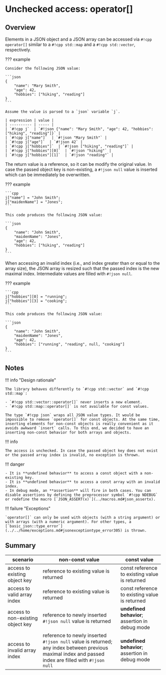 # Unchecked access: operator[]

## Overview

Elements in a JSON object and a JSON array can be accessed via `#!cpp operator[]` similar to a `#!cpp std::map` and a `#!cpp std::vector`, respectively.

??? example

    Consider the following JSON value:
    
    ```json
    {
        "name": "Mary Smith",
        "age": 42,
        "hobbies": ["hiking", "reading"]
    }
    ```
    
    Assume the value is parsed to a `json` variable `j`.

    | expression | value |
    | ---------- | ----- |
    | `#!cpp j`  | `#!json {"name": "Mary Smith", "age": 42, "hobbies": ["hiking", "reading"]}` |
    | `#!cpp j["name"]`  | `#!json "Mary Smith"` |
    | `#!cpp j["age"]`  | `#!json 42` |
    | `#!cpp j["hobbies"]`  | `#!json ["hiking", "reading"]` |
    | `#!cpp j["hobbies"][0]`  | `#!json "hiking"` |
    | `#!cpp j["hobbies"][1]`  | `#!json "reading"` |

The return value is a reference, so it can be modify the original value. In case the passed object key is non-existing, a `#!json null` value is inserted which can be immediately be overwritten.

??? example

    ```cpp
    j["name"] = "John Smith";
    j["maidenName"] = "Jones";
    ```
    
    This code produces the following JSON value:
    
    ```json
    {
        "name": "John Smith",
        "maidenName": "Jones",
        "age": 42,
        "hobbies": ["hiking", "reading"]
    }
    ```

When accessing an invalid index (i.e., and index greater than or equal to the array size), the JSON array is resized such that the passed index is the new maximal index. Intermediate values are filled with `#!json null`.

??? example

    ```cpp
    j["hobbies"][0] = "running";
    j["hobbies"][3] = "cooking";
    ```
    
    This code produces the following JSON value:
    
    ```json
    {
        "name": "John Smith",
        "maidenName": "Jones",
        "age": 42,
        "hobbies": ["running", "reading", null, "cooking"]
    }
    ```

## Notes

!!! info "Design rationale"

    The library behaves differently to `#!cpp std::vector` and `#!cpp std::map`:
    
    - `#!cpp std::vector::operator[]` never inserts a new element.
    - `#!cpp std::map::operator[]` is not available for const values.
    
    The type `#!cpp json` wraps all JSON value types. It would be impossible to remove `operator[]` for const objects. At the same time, inserting elements for non-const objects is really convenient as it avoids awkward `insert` calls. To this end, we decided to have an inserting non-const behavior for both arrays and objects.

!!! info

    The access is unchecked. In case the passed object key does not exist or the passed array index is invalid, no exception is thrown.

!!! danger

    - It is **undefined behavior** to access a const object with a non-existing key.
    - It is **undefined behavior** to access a const array with an invalid index.
    - In debug mode, an **assertion** will fire in both cases. You can disable assertions by defining the preprocessor symbol `#!cpp NDEBUG` or redefine the macro [`JSON_ASSERT(x)`](../macros.md#json_assertx).

!!! failure "Exceptions"

    `operator[]` can only be used with objects (with a string argument) or with arrays (with a numeric argument). For other types, a [`basic_json::type_error`](../../home/exceptions.md#jsonexceptiontype_error305) is thrown.

## Summary

| scenario | non-const value | const value |
| -------- | ------------- | ----------- |
| access to existing object key | reference to existing value is returned | const reference to existing value is returned |
| access to valid array index | reference to existing value is returned | const reference to existing value is returned |
| access to non-existing object key | reference to newly inserted `#!json null` value is returned | **undefined behavior**; assertion in debug mode |
| access to invalid array index | reference to newly inserted `#!json null` value is returned; any index between previous maximal index and passed index are filled with `#!json null` | **undefined behavior**; assertion in debug mode |
